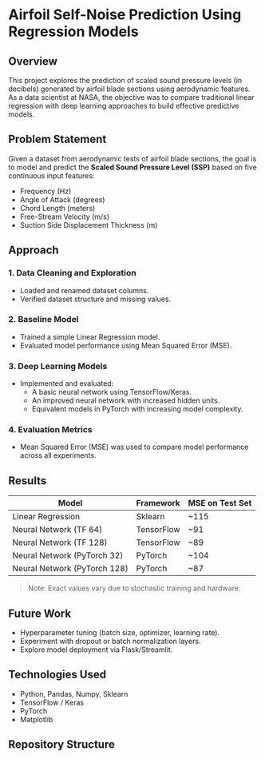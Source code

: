 # Airfoil Self-Noise Prediction Using Regression Models

## Overview
This project explores the prediction of scaled sound pressure levels (in decibels) generated by airfoil blade sections using aerodynamic features. As a data scientist at NASA, the objective was to compare traditional linear regression with deep learning approaches to build effective predictive models.

## Problem Statement
Given a dataset from aerodynamic tests of airfoil blade sections, the goal is to model and predict the **Scaled Sound Pressure Level (SSP)** based on five continuous input features:
- Frequency (Hz)
- Angle of Attack (degrees)
- Chord Length (meters)
- Free-Stream Velocity (m/s)
- Suction Side Displacement Thickness (m)

## Approach

### 1. **Data Cleaning and Exploration**
- Loaded and renamed dataset columns.
- Verified dataset structure and missing values.

### 2. **Baseline Model**
- Trained a simple Linear Regression model.
- Evaluated model performance using Mean Squared Error (MSE).

### 3. **Deep Learning Models**
- Implemented and evaluated:
  - A basic neural network using TensorFlow/Keras.
  - An improved neural network with increased hidden units.
  - Equivalent models in PyTorch with increasing model complexity.

### 4. **Evaluation Metrics**
- Mean Squared Error (MSE) was used to compare model performance across all experiments.

## Results
| Model                     | Framework | MSE on Test Set |
|--------------------------|-----------|-----------------|
| Linear Regression         | Sklearn   | ~115            |
| Neural Network (TF 64)   | TensorFlow| ~91             |
| Neural Network (TF 128)  | TensorFlow| ~89             |
| Neural Network (PyTorch 32)| PyTorch | ~104            |
| Neural Network (PyTorch 128)| PyTorch| ~87             |

> Note: Exact values vary due to stochastic training and hardware.

## Future Work
- Hyperparameter tuning (batch size, optimizer, learning rate).
- Experiment with dropout or batch normalization layers.
- Explore model deployment via Flask/Streamlit.

## Technologies Used
- Python, Pandas, Numpy, Sklearn
- TensorFlow / Keras
- PyTorch
- Matplotlib

## Repository Structure
